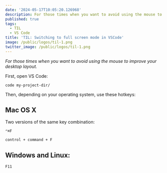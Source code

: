```yaml
---
date: '2024-05-17T10:05:20.126968'
description: For those times when you want to avoid using the mouse to improve your desktop layout.
published: true
tags:
  - TIL
  - VS Code
title: 'TIL: Switching to full screen mode in VSCode'
image: /public/logos/til-1.png
twitter_image: /public/logos/til-1.png
---
```


*For those times when you want to avoid using the mouse to improve your desktop layout.*

First, open VS Code:

```
code my-project-dir/
```

Then, depending on your operating system, use these hotkeys:


## Mac OS X

Two versions of the same key combination:

```
⌃⌘F
```

```
control + command + F
```

## Windows and Linux:

```
F11
```